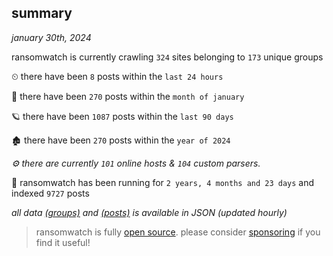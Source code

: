
## summary
_january 30th, 2024_

ransomwatch is currently crawling `324` sites belonging to `173` unique groups

⏲ there have been `8` posts within the `last 24 hours`

🦈 there have been `270` posts within the `month of january`

🪐 there have been `1087` posts within the `last 90 days`

🏚 there have been `270` posts within the `year of 2024`

_⚙️ there are currently `101` online hosts & `104` custom parsers._

🦕 ransomwatch has been running for `2 years, 4 months and 23 days` and indexed `9727` posts

_all data  [(groups)](http://ransomwhat.telemetry.ltd/groups) and [(posts)](http://ransomwhat.telemetry.ltd/posts) is available in JSON (updated hourly)_

> ransomwatch is fully [open source](https://github.com/joshhighet/ransomwatch#ransomwatch--). please consider [sponsoring](https://github.com/sponsors/joshhighet) if you find it useful!
